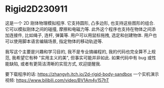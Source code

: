 # Rigid2D230911
这是一个 2D 刚体物理模拟程序. 它支持圆形, 凸多边形, 也支持这些图形的组合. 它可以模拟刚体之间的碰撞, 摩擦和电磁力等. 此外这个程序也支持在物体之间添加连接件, 比如绳子, 连杆, 弹簧等. 用户可以用鼠标拖拽, 选定和创建物体. 用户也可以使用脚本语言编辑场景, 指定物体的移动轨迹等.

我写这个主要是兴趣和学习目的, 我不是专业搞编程的, 我的代码也完全算不上规范, 我希望它有种 "实用主义的美", 但事实可能并非如此. 如果代码中有 bug 或性能缺陷, 或者有更简洁清晰的实现方式, 欢迎提醒我.

要下载程序的话: https://zhangyh.itch.io/2d-rigid-body-sandbox
一个实机演示视频: https://www.bilibili.com/video/BV1Am4y157hT

